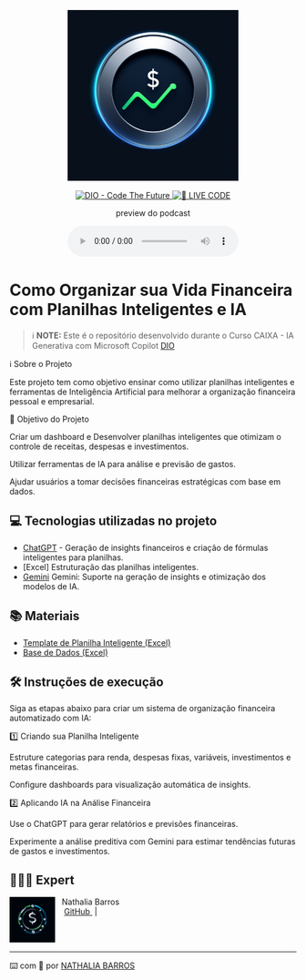 <p align="center">
<a href="https://dio.me/">
<img 
    src="imagem_gerada (8).png" 
    width="300"    
alt="🔴 LIVE CODE">
</a>
</p>

<p align="center">
<a href="https://github.com/nathalia105/Dashboard_Financeiro/blob/main/README.MD">
    <img 
        src="https://img.shields.io/badge/DIO-Code_The_Future-28DA77?logo=youtube" 
        alt="DIO - Code The Future">
</a>
<a href="https://github.com/nathalia105/Dashboard_Financeiro/blob/main/README.MD">
<img 
    src="https://img.shields.io/badge/🔴_LIVE_CODE-FF5E72" 
    alt="🔴 LIVE CODE">
</a>
</p>

<p align="center">
    preview do podcast
</p>

<div align="center">
    <audio src="output/podcast.MP3" controls title="Podcast "></audio>
</div>

# Como Organizar sua Vida Financeira com Planilhas Inteligentes e IA


 > ℹ️ **NOTE:** Este é o repositório desenvolvido durante o Curso CAIXA - IA Generativa com Microsoft Copilot [DIO](https://dio.me)

ℹ️ Sobre o Projeto

Este projeto tem como objetivo ensinar como utilizar planilhas inteligentes e ferramentas de Inteligência Artificial para melhorar a organização financeira pessoal e empresarial.

🎯 Objetivo do Projeto

Criar um dashboard e Desenvolver planilhas inteligentes que otimizam o controle de receitas, despesas e investimentos.

Utilizar ferramentas de IA para análise e previsão de gastos.

Ajudar usuários a tomar decisões financeiras estratégicas com base em dados.

## 💻 Tecnologias utilizadas no projeto

- [ChatGPT](https://chat.openai.com/) - Geração de insights financeiros e criação de fórmulas inteligentes para planilhas.
- [Excel] Estruturação das planilhas inteligentes.
- [Gemini](https://gemini.google.com/app?hl=pt-BR) Gemini: Suporte na geração de insights e otimização dos modelos de IA.

## 📚 Materiais

- [Template de Planilha Inteligente (Excel)](https://github.com/nathalia105/Dashboard_Financeiro/raw/eebfdc9f876d2b24fda9ead87b635257b22d872d/Dashboard%20Financeiro.xlsx)
- [Base de Dados (Excel)](https://github.com/nathalia105/Dashboard_Financeiro/raw/refs/heads/main/base%20de%20dados.xlsx)


## 🛠️ Instruções de execução

Siga as etapas abaixo para criar um sistema de organização financeira automatizado com IA:

1️⃣ Criando sua Planilha Inteligente

Estruture categorias para renda, despesas fixas, variáveis, investimentos e metas financeiras.

Configure dashboards para visualização automática de insights.

2️⃣ Aplicando IA na Análise Financeira

Use o ChatGPT para gerar relatórios e previsões financeiras.

Experimente a análise preditiva com Gemini para estimar tendências futuras de gastos e investimentos.

## 👩🏿‍💻 Expert

<p>
    <img 
      align=left 
      margin=10 
      width=80 
      src="https://raw.githubusercontent.com/nathalia105/Dashboard_Financeiro/refs/heads/main/imagem_gerada%20(6).png"
    />
    <p>&nbsp&nbsp&nbspNathalia Barros<br>
    &nbsp&nbsp&nbsp
    <a 
        href="README.MD">
        GitHub
    </a>
    &nbsp;|&nbsp;
</p>
<br/><br/>
<p>

---

⌨️ com 💜 por [NATHALIA BARROS](README.MD)
